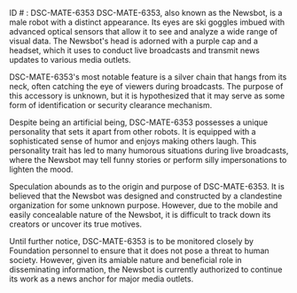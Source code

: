 ID # : DSC-MATE-6353
DSC-MATE-6353, also known as the Newsbot, is a male robot with a distinct appearance. Its eyes are ski goggles imbued with advanced optical sensors that allow it to see and analyze a wide range of visual data. The Newsbot's head is adorned with a purple cap and a headset, which it uses to conduct live broadcasts and transmit news updates to various media outlets.

DSC-MATE-6353's most notable feature is a silver chain that hangs from its neck, often catching the eye of viewers during broadcasts. The purpose of this accessory is unknown, but it is hypothesized that it may serve as some form of identification or security clearance mechanism.

Despite being an artificial being, DSC-MATE-6353 possesses a unique personality that sets it apart from other robots. It is equipped with a sophisticated sense of humor and enjoys making others laugh. This personality trait has led to many humorous situations during live broadcasts, where the Newsbot may tell funny stories or perform silly impersonations to lighten the mood.

Speculation abounds as to the origin and purpose of DSC-MATE-6353. It is believed that the Newsbot was designed and constructed by a clandestine organization for some unknown purpose. However, due to the mobile and easily concealable nature of the Newsbot, it is difficult to track down its creators or uncover its true motives.

Until further notice, DSC-MATE-6353 is to be monitored closely by Foundation personnel to ensure that it does not pose a threat to human society. However, given its amiable nature and beneficial role in disseminating information, the Newsbot is currently authorized to continue its work as a news anchor for major media outlets.